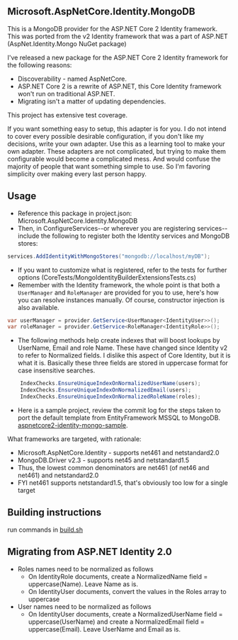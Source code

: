 ﻿## Microsoft.AspNetCore.Identity.MongoDB

This is a MongoDB provider for the ASP.NET Core 2 Identity framework. This was ported from the v2 Identity framework that was a part of ASP.NET (AspNet.Identity.Mongo NuGet package)

I've released a new package for the ASP.NET Core 2 Identity framework for the following reasons:
- Discoverability - named AspNetCore.
- ASP.NET Core 2 is a rewrite of ASP.NET, this Core Identity framework won't run on traditional ASP.NET.
- Migrating isn't a matter of updating dependencies.

This project has extensive test coverage. 

If you want something easy to setup, this adapter is for you. I do not intend to cover every possible desirable configuration, if you don't like my decisions, write your own adapter. Use this as a learning tool to make your own adapter. These adapters are not complicated, but trying to make them configurable would become a complicated mess. And would confuse the majority of people that want something simple to use. So I'm favoring simplicity over making every last person happy.

## Usage

- Reference this package in project.json: Microsoft.AspNetCore.Identity.MongoDB
- Then, in ConfigureServices--or wherever you are registering services--include the following to register both the Identity services and MongoDB stores:

```csharp
services.AddIdentityWithMongoStores("mongodb://localhost/myDB");
```

- If you want to customize what is registered, refer to the tests for further options (CoreTests/MongoIdentityBuilderExtensionsTests.cs)
- Remember with the Identity framework, the whole point is that both a `UserManager` and `RoleManager` are provided for you to use, here's how you can resolve instances manually. Of course, constructor injection is also available.

```csharp
var userManager = provider.GetService<UserManager<IdentityUser>>();
var roleManager = provider.GetService<RoleManager<IdentityRole>>();
```

- The following methods help create indexes that will boost lookups by UserName, Email and role Name. These have changed since Identity v2 to refer to Normalized fields. I dislike this aspect of Core Identity, but it is what it is. Basically these three fields are stored in uppercase format for case insensitive searches.

```csharp
	IndexChecks.EnsureUniqueIndexOnNormalizedUserName(users);
	IndexChecks.EnsureUniqueIndexOnNormalizedEmail(users);
	IndexChecks.EnsureUniqueIndexOnNormalizedRoleName(roles);
```

- Here is a sample project, review the commit log for the steps taken to port the default template from EntityFramework MSSQL to MongoDB. [aspnetcore2-identity-mongo-sample](https://github.com/alextochetto/2017.02).

What frameworks are targeted, with rationale:

- Microsoft.AspNetCore.Identity - supports net461 and netstandard2.0
- MongoDB.Driver v2.3 - supports net45 and netstandard1.5
- Thus, the lowest common denominators are net461 (of net46 and net461) and netstandard2.0 
- FYI net461 supports netstandard1.5, that's obviously too low for a single target

## Building instructions

run commands in [build.sh](build.sh)

## Migrating from ASP.NET Identity 2.0

- Roles names need to be normalized as follows
	- On IdentityRole documents, create a NormalizedName field = uppercase(Name). Leave Name as is.
	- On IdentityUser documents, convert the values in the Roles array to uppercase
- User names need to be normalized as follows
	- On IdentityUser documents, create a NormalizedUserName field = uppercase(UserName) and create a NormalizedEmail field = uppercase(Email). Leave UserName and Email as is.
